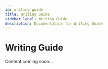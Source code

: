 ```yaml
---
id: writing-guide
title: Writing Guide
sidebar_label: Writing Guide
description: Documentation for Writing Guide
---
```


# Writing Guide

Content coming soon...
